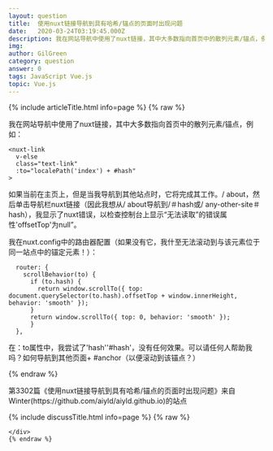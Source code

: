 ```yaml
---
layout: question
title:  使用nuxt链接导航到具有哈希/锚点的页面时出现问题
date:   2020-03-24T03:19:45.000Z
description: 我在网站导航中使用了nuxt链接，其中大多数指向首页中的散列元素/锚点，例如：<nuxt-link  v-else  class="text-li...
img: 
author: GilGreen
category: question
answer: 0
tags: JavaScript Vue.js
topic: Vue.js
---
```

<div class="article-root">
  <div class="article">
    {% include articleTitle.html info=page %}
    {% raw %}
    <div class="article-content"><p><font style="vertical-align: inherit;"><font style="vertical-align: inherit;">我在网站导航中使用了nuxt链接，其中大多数指向首页中的散列元素/锚点，例如：</font></font></p>

<pre><code>&lt;nuxt-link<font></font>
  v-else<font></font>
  class="text-link"<font></font>
  :to="localePath('index') + #hash"<font></font>
&gt;<font></font>
</code></pre>

<p><font style="vertical-align: inherit;"><font style="vertical-align: inherit;">如果当前在主页上，但是当我导航到其他站点时，它将完成其工作。</font><font style="vertical-align: inherit;">/ about，然后单击导航栏nuxt链接（因此我想从/ about导航到/＃hash或/ any-other-site＃hash），我显示了nuxt错误，以检查控制台上显示“无法读取”的错误属性'offsetTop'为null”。</font></font></p>

<p><font style="vertical-align: inherit;"><font style="vertical-align: inherit;">我在nuxt.config中的路由器配置（如果没有它，我什至无法滚动到与该元素位于同一站点中的锚定元素！）：</font></font></p>

<pre><code>  router: {<font></font>
    scrollBehavior(to) {<font></font>
      if (to.hash) {<font></font>
        return window.scrollTo({ top: document.querySelector(to.hash).offsetTop + window.innerHeight, behavior: 'smooth' });<font></font>
      }<font></font>
      return window.scrollTo({ top: 0, behavior: 'smooth' });<font></font>
      }<font></font>
  },<font></font>
</code></pre>

<p><font style="vertical-align: inherit;"><font style="vertical-align: inherit;">在：to属性中，我尝试了'hash''#hash'，没有任何效果。</font><font style="vertical-align: inherit;">可以请任何人帮助我吗？</font><font style="vertical-align: inherit;">如何导航到其他页面+ #anchor（以便滚动到该锚点？）</font></font></p></div>
    {% endraw %}
  </div>
  <p class="winter_mark">第3302篇《使用nuxt链接导航到具有哈希/锚点的页面时出现问题》来自Winter(https://github.com/aiyld/aiyld.github.io)的站点</p>
  <div class="discuss-wrapper">
    {% include discussTitle.html info=page %}
    {% raw %}
    <div class="discuss-list">
    
    </div>
    {% endraw %}
  </div>
<div>
